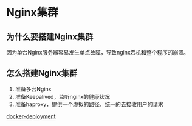 # Nginx集群

## 为什么要搭建Nginx集群

因为单台Nginx服务器容易发生单点故障，导致nginx宕机和整个程序的崩溃。

## 怎么搭建Nginx集群

1. 准备多台Nginx
2. 准备Keepalived，监听nginx的健康状况
3. 准备haproxy，提供一个虚拟的路径，统一的去接收用户的请求

[docker-deployment](https://docs.nginx.com/nginx-app-protect/admin-guide/#docker-deployment)

